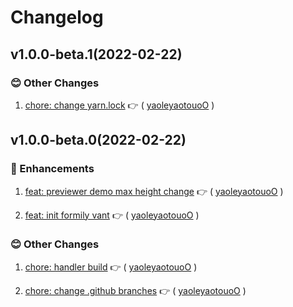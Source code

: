 # Changelog

## v1.0.0-beta.1(2022-02-22)

### :blush: Other Changes

1. [chore: change yarn.lock](https://github.com/formilyjs/vant/commit/dd748b9) :point_right: ( [yaoleyaotouoO](https://github.com/yaoleyaotouoO) )

## v1.0.0-beta.0(2022-02-22)

### :tada: Enhancements

1. [feat: previewer demo max height change](https://github.com/formilyjs/vant/commit/e0e50ca) :point_right: ( [yaoleyaotouoO](https://github.com/yaoleyaotouoO) )

1. [feat: init formily vant](https://github.com/formilyjs/vant/commit/c352330) :point_right: ( [yaoleyaotouoO](https://github.com/yaoleyaotouoO) )

### :blush: Other Changes

1. [chore: handler build](https://github.com/formilyjs/vant/commit/67d31c0) :point_right: ( [yaoleyaotouoO](https://github.com/yaoleyaotouoO) )

1. [chore: change .github branches](https://github.com/formilyjs/vant/commit/61476ee) :point_right: ( [yaoleyaotouoO](https://github.com/yaoleyaotouoO) )
